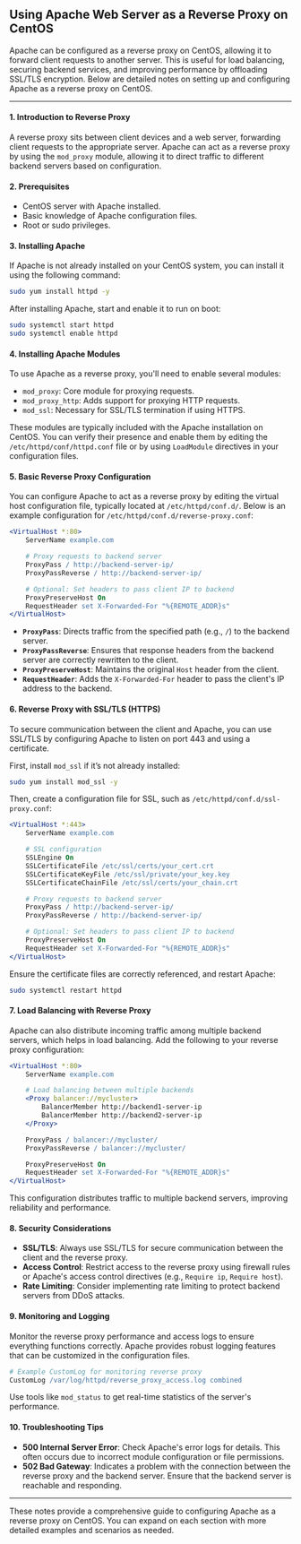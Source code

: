 ## Using Apache Web Server as a Reverse Proxy on CentOS

Apache can be configured as a reverse proxy on CentOS, allowing it to forward client requests to another server. This is useful for load balancing, securing backend services, and improving performance by offloading SSL/TLS encryption. Below are detailed notes on setting up and configuring Apache as a reverse proxy on CentOS.

---

#### **1. Introduction to Reverse Proxy**
A reverse proxy sits between client devices and a web server, forwarding client requests to the appropriate server. Apache can act as a reverse proxy by using the `mod_proxy` module, allowing it to direct traffic to different backend servers based on configuration.

#### **2. Prerequisites**
- CentOS server with Apache installed.
- Basic knowledge of Apache configuration files.
- Root or sudo privileges.

#### **3. Installing Apache**
If Apache is not already installed on your CentOS system, you can install it using the following command:

```bash
sudo yum install httpd -y
```

After installing Apache, start and enable it to run on boot:

```bash
sudo systemctl start httpd
sudo systemctl enable httpd
```

#### **4. Installing Apache Modules**
To use Apache as a reverse proxy, you'll need to enable several modules:

- `mod_proxy`: Core module for proxying requests.
- `mod_proxy_http`: Adds support for proxying HTTP requests.
- `mod_ssl`: Necessary for SSL/TLS termination if using HTTPS.

These modules are typically included with the Apache installation on CentOS. You can verify their presence and enable them by editing the `/etc/httpd/conf/httpd.conf` file or by using `LoadModule` directives in your configuration files.

#### **5. Basic Reverse Proxy Configuration**
You can configure Apache to act as a reverse proxy by editing the virtual host configuration file, typically located at `/etc/httpd/conf.d/`. Below is an example configuration for `/etc/httpd/conf.d/reverse-proxy.conf`:

```apache
<VirtualHost *:80>
    ServerName example.com

    # Proxy requests to backend server
    ProxyPass / http://backend-server-ip/
    ProxyPassReverse / http://backend-server-ip/

    # Optional: Set headers to pass client IP to backend
    ProxyPreserveHost On
    RequestHeader set X-Forwarded-For "%{REMOTE_ADDR}s"
</VirtualHost>
```

- **`ProxyPass`**: Directs traffic from the specified path (e.g., `/`) to the backend server.
- **`ProxyPassReverse`**: Ensures that response headers from the backend server are correctly rewritten to the client.
- **`ProxyPreserveHost`**: Maintains the original `Host` header from the client.
- **`RequestHeader`**: Adds the `X-Forwarded-For` header to pass the client's IP address to the backend.

#### **6. Reverse Proxy with SSL/TLS (HTTPS)**
To secure communication between the client and Apache, you can use SSL/TLS by configuring Apache to listen on port 443 and using a certificate.

First, install `mod_ssl` if it’s not already installed:

```bash
sudo yum install mod_ssl -y
```

Then, create a configuration file for SSL, such as `/etc/httpd/conf.d/ssl-proxy.conf`:

```apache
<VirtualHost *:443>
    ServerName example.com

    # SSL configuration
    SSLEngine On
    SSLCertificateFile /etc/ssl/certs/your_cert.crt
    SSLCertificateKeyFile /etc/ssl/private/your_key.key
    SSLCertificateChainFile /etc/ssl/certs/your_chain.crt

    # Proxy requests to backend server
    ProxyPass / http://backend-server-ip/
    ProxyPassReverse / http://backend-server-ip/

    # Optional: Set headers to pass client IP to backend
    ProxyPreserveHost On
    RequestHeader set X-Forwarded-For "%{REMOTE_ADDR}s"
</VirtualHost>
```

Ensure the certificate files are correctly referenced, and restart Apache:

```bash
sudo systemctl restart httpd
```

#### **7. Load Balancing with Reverse Proxy**
Apache can also distribute incoming traffic among multiple backend servers, which helps in load balancing. Add the following to your reverse proxy configuration:

```apache
<VirtualHost *:80>
    ServerName example.com

    # Load balancing between multiple backends
    <Proxy balancer://mycluster>
        BalancerMember http://backend1-server-ip
        BalancerMember http://backend2-server-ip
    </Proxy>

    ProxyPass / balancer://mycluster/
    ProxyPassReverse / balancer://mycluster/

    ProxyPreserveHost On
    RequestHeader set X-Forwarded-For "%{REMOTE_ADDR}s"
</VirtualHost>
```

This configuration distributes traffic to multiple backend servers, improving reliability and performance.

#### **8. Security Considerations**
- **SSL/TLS**: Always use SSL/TLS for secure communication between the client and the reverse proxy.
- **Access Control**: Restrict access to the reverse proxy using firewall rules or Apache's access control directives (e.g., `Require ip`, `Require host`).
- **Rate Limiting**: Consider implementing rate limiting to protect backend servers from DDoS attacks.

#### **9. Monitoring and Logging**
Monitor the reverse proxy performance and access logs to ensure everything functions correctly. Apache provides robust logging features that can be customized in the configuration files.

```apache
# Example CustomLog for monitoring reverse proxy
CustomLog /var/log/httpd/reverse_proxy_access.log combined
```

Use tools like `mod_status` to get real-time statistics of the server's performance.

#### **10. Troubleshooting Tips**
- **500 Internal Server Error**: Check Apache's error logs for details. This often occurs due to incorrect module configuration or file permissions.
- **502 Bad Gateway**: Indicates a problem with the connection between the reverse proxy and the backend server. Ensure that the backend server is reachable and responding.

---

These notes provide a comprehensive guide to configuring Apache as a reverse proxy on CentOS. You can expand on each section with more detailed examples and scenarios as needed.
